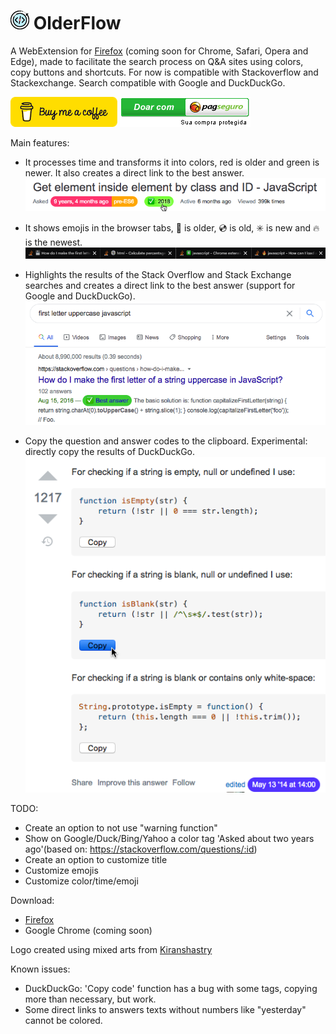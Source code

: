# ![OlderFlow logo](https://raw.githubusercontent.com/rezendecomz/olderFlow/main/icon/OlderFlow_readmeLogo.png) OlderFlow

A WebExtension for [Firefox](https://addons.mozilla.org/en-US/firefox/addon/olderflow/) (coming soon for Chrome, Safari, Opera and Edge), made to facilitate the search process on Q&A sites using colors, copy buttons and shortcuts. For now is compatible with Stackoverflow and Stackexchange. Search compatible with Google and DuckDuckGo.

[![PayMeaCoffe](https://raw.githubusercontent.com/rezendecomz/olderFlow/main/screenshots/donate/buymeacoffe.png "Donate with PayPal")](https://www.buymeacoffee.com/rezendecomz) [![Doar com PagSeguro](https://raw.githubusercontent.com/rezendecomz/olderFlow/main/screenshots/donate/pagseguro.gif "Doar com pagseguro")](https://pag.ae/7WXNGdfg4)

Main features:

- It processes time and transforms it into colors, red is older and green is newer. It also creates a direct link to the best answer.
  ![printScreen](https://github.com/rezendecomz/olderFlow/raw/main/screenshots/directLink.png "printScreen")

- It shows emojis in the browser tabs, 💾 is older, 💿 is old, ✳️ is new and 🔥 is the newest.
  ![printScreen](https://github.com/rezendecomz/olderFlow/raw/main/screenshots/emojisOnTabs.png "printScreen")

- Highlights the results of the Stack Overflow and Stack Exchange searches and creates a direct link to the best answer (support for Google and DuckDuckGo).
  ![printScreen](https://raw.githubusercontent.com/rezendecomz/olderFlow/main/screenshots/search.png "printScreen")

- Copy the question and answer codes to the clipboard. Experimental: directly copy the results of DuckDuckGo.
  ![printScreen](https://raw.githubusercontent.com/rezendecomz/olderFlow/main/screenshots/copyFunction.png "printScreen")

TODO:

- Create an option to not use "warning function"
- Show on Google/Duck/Bing/Yahoo a color tag 'Asked about two years ago'(based on: https://stackoverflow.com/questions/:id)
- Create an option to customize title
- Customize emojis
- Customize color/time/emoji

Download:
- [Firefox](https://addons.mozilla.org/en-US/firefox/addon/olderflow/)
- Google Chrome (coming soon)

Logo created using mixed arts from [Kiranshastry](https://www.flaticon.com/authors/kiranshastry)

Known issues:
- DuckDuckGo: 'Copy code' function has a bug with some tags, copying more than necessary, but work.
- Some direct links to answers texts without numbers like "yesterday" cannot be colored.